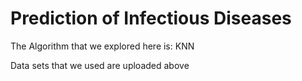 # Prediction of Infectious Diseases
The Algorithm that we explored here is: KNN

Data sets that we used are uploaded above
